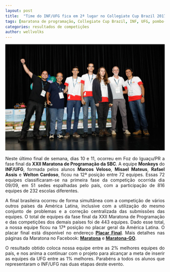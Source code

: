 ```yaml
---
layout: post
title:  "Time do INF/UFG fica em 2ª lugar no Collegiate Cup Brazil 2017"
tags: [maratona de programação, Collegiate Cup Brazil, INF, UFG, pombo-fumado, pombo fumado]
categories: resultados de competições
author: wellvolks
---
```

<p><img src="/_assets/images/monkeys.jpg" class="center-image"></p>

<p align="justify">
Neste último final de semana, dias 10 e 11, ocorreu em Foz do Iguaçu/PR a fase final da <b>XXII Maratona de Programação da SBC</b>. A equipe <b>Monkeys</b> do <b>INF/UFG</b>, formada pelos alunos <b>Marcos Veloso</b>, <b>Misael Mateus</b>, <b>Rafael Assis</b> e <b>Welton Cardoso</b>, ficou na 12ª posição entre 72 equipes. Essas 72 equipes classificaram-se na primeira fase da competição ocorrida dia 09/09, em 51 sedes espalhadas pelo país, com a participação de 816 equipes de 232 escolas diferentes.
</p>
<p align="justify">
A final brasileira ocorreu de forma simultânea com a competição de vários outros países da América Latina, inclusive com a utilização do mesmo conjunto de problemas e a correção centralizada das submissões das equipes. O total de equipes da fase final da XXII Maratona de Programação e das competições dos demais países foi de 443 equipes. Dado esse total, a nossa equipe ficou na 17ª posição no placar geral da América Latina. O placar final está disponível no endereço <strong><a href="http://www.bombonera.org/score2017f2/score/#">Placar Final</a></strong>. Mais detalhes nas páginas da Maratona no Facebook: <strong><a href="facebook.com/maratona">Maratona</a></strong> e <strong><a href="facebook.com/maratonago">Maratona-GO</a></strong>.
</p>
<p align="justify">
O resultado obtido coloca nossa equipe entre as 2% melhores equipes do país, e nos anima a continuar com o projeto para alcançar a meta de inserir as equipes da UFG entre as 1% melhores.
Parabéns a todos os alunos que representaram o INF/UFG nas duas etapas deste evento.
</p>
